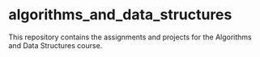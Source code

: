 # algorithms_and_data_structures
This repository contains the assignments and projects for the Algorithms and Data Structures course.
